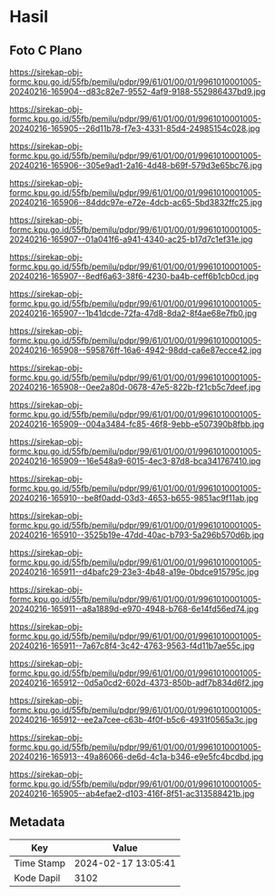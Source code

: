 # Hasil

## Foto C Plano

https://sirekap-obj-formc.kpu.go.id/55fb/pemilu/pdpr/99/61/01/00/01/9961010001005-20240216-165904--d83c82e7-9552-4af9-9188-552986437bd9.jpg

https://sirekap-obj-formc.kpu.go.id/55fb/pemilu/pdpr/99/61/01/00/01/9961010001005-20240216-165905--26d11b78-f7e3-4331-85d4-24985154c028.jpg

https://sirekap-obj-formc.kpu.go.id/55fb/pemilu/pdpr/99/61/01/00/01/9961010001005-20240216-165906--305e9ad1-2a16-4d48-b69f-579d3e65bc76.jpg

https://sirekap-obj-formc.kpu.go.id/55fb/pemilu/pdpr/99/61/01/00/01/9961010001005-20240216-165906--84ddc97e-e72e-4dcb-ac65-5bd3832ffc25.jpg

https://sirekap-obj-formc.kpu.go.id/55fb/pemilu/pdpr/99/61/01/00/01/9961010001005-20240216-165907--01a041f6-a941-4340-ac25-b17d7c1ef31e.jpg

https://sirekap-obj-formc.kpu.go.id/55fb/pemilu/pdpr/99/61/01/00/01/9961010001005-20240216-165907--8edf6a63-38f6-4230-ba4b-ceff6b1cb0cd.jpg

https://sirekap-obj-formc.kpu.go.id/55fb/pemilu/pdpr/99/61/01/00/01/9961010001005-20240216-165907--1b41dcde-72fa-47d8-8da2-8f4ae68e7fb0.jpg

https://sirekap-obj-formc.kpu.go.id/55fb/pemilu/pdpr/99/61/01/00/01/9961010001005-20240216-165908--595876ff-16a6-4942-98dd-ca6e87ecce42.jpg

https://sirekap-obj-formc.kpu.go.id/55fb/pemilu/pdpr/99/61/01/00/01/9961010001005-20240216-165908--0ee2a80d-0678-47e5-822b-f21cb5c7deef.jpg

https://sirekap-obj-formc.kpu.go.id/55fb/pemilu/pdpr/99/61/01/00/01/9961010001005-20240216-165909--004a3484-fc85-46f8-9ebb-e507390b8fbb.jpg

https://sirekap-obj-formc.kpu.go.id/55fb/pemilu/pdpr/99/61/01/00/01/9961010001005-20240216-165909--16e548a9-6015-4ec3-87d8-bca341767410.jpg

https://sirekap-obj-formc.kpu.go.id/55fb/pemilu/pdpr/99/61/01/00/01/9961010001005-20240216-165910--be8f0add-03d3-4653-b655-9851ac9f11ab.jpg

https://sirekap-obj-formc.kpu.go.id/55fb/pemilu/pdpr/99/61/01/00/01/9961010001005-20240216-165910--3525b19e-47dd-40ac-b793-5a296b570d6b.jpg

https://sirekap-obj-formc.kpu.go.id/55fb/pemilu/pdpr/99/61/01/00/01/9961010001005-20240216-165911--d4bafc29-23e3-4b48-a19e-0bdce915795c.jpg

https://sirekap-obj-formc.kpu.go.id/55fb/pemilu/pdpr/99/61/01/00/01/9961010001005-20240216-165911--a8a1889d-e970-4948-b768-6e14fd56ed74.jpg

https://sirekap-obj-formc.kpu.go.id/55fb/pemilu/pdpr/99/61/01/00/01/9961010001005-20240216-165911--7a67c8f4-3c42-4763-9563-f4d11b7ae55c.jpg

https://sirekap-obj-formc.kpu.go.id/55fb/pemilu/pdpr/99/61/01/00/01/9961010001005-20240216-165912--0d5a0cd2-602d-4373-850b-adf7b834d6f2.jpg

https://sirekap-obj-formc.kpu.go.id/55fb/pemilu/pdpr/99/61/01/00/01/9961010001005-20240216-165912--ee2a7cee-c63b-4f0f-b5c6-4931f0565a3c.jpg

https://sirekap-obj-formc.kpu.go.id/55fb/pemilu/pdpr/99/61/01/00/01/9961010001005-20240216-165913--49a86066-de6d-4c1a-b346-e9e5fc4bcdbd.jpg

https://sirekap-obj-formc.kpu.go.id/55fb/pemilu/pdpr/99/61/01/00/01/9961010001005-20240216-165905--ab4efae2-d103-416f-8f51-ac313588421b.jpg


## Metadata

| Key        | Value               |
| ---------- | ------------------- |
| Time Stamp | 2024-02-17 13:05:41 |
| Kode Dapil | 3102                |



